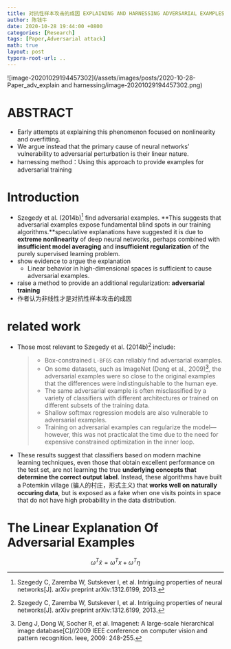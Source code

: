 ```yaml
---
title: 对抗性样本攻击的成因 EXPLAINING AND HARNESSING ADVERSARIAL EXAMPLES
author: 陈钱牛
date: 2020-10-28 19:44:00 +0800
categories: [Research]
tags: [Paper,Adversarial attack]
math: true
layout: post
typora-root-url: ..
---
```


![image-20201029194457302](/assets/images/posts/2020-10-28-Paper_adv_explain and harnessing/image-20201029194457302.png)

# ABSTRACT

- Early attempts at explaining this phenomenon focused on nonlinearity and overfitting.
- We argue instead that the primary cause of neural networks’ vulnerability to adversarial
	perturbation is their linear nature.
- harnessing method：Using this approach to provide examples for adversarial training

# Introduction

- Szegedy et al. (2014b)[^1] find adversarial examples. **This suggests that adversarial examples expose fundamental blind spots in our training algorithms.**speculative explanations have suggested it is due to **extreme nonlinearity** of deep neural networks, perhaps combined with **insufficient model averaging** and **insufficient regularization** of the purely supervised learning problem.
- show evidence to argue the explanation
	- Linear behavior in high-dimensional spaces is sufficient to cause adversarial examples.
- raise a method to provide an additional regularization: **adversarial training**
- 作者认为非线性才是对抗性样本攻击的成因

# related work

- Those most relevant to Szegedy et al. (2014b)[^1]  include:

	> - Box-constrained `L-BFGS` can reliably find adversarial examples.
	> -  On some datasets, such as ImageNet (Deng et al., 2009)[^2], the adversarial examples were so close to the original examples that the differences were indistinguishable to the human eye.
	> - The same adversarial example is often misclassified by a variety of classifiers with different architectures or trained on different subsets of the training data.
	> - Shallow softmax regression models are also vulnerable to adversarial examples.
	> - Training on adversarial examples can regularize the model—however, this was not practicalat the time due to the need for expensive constrained optimization in the inner loop.

- These results suggest that classifiers based on modern machine learning techniques, even those that obtain excellent performance on the test set, are not learning the true **underlying concepts that determine the correct output label**. Instead, these algorithms have built a Potemkin village (骗人的村庄，形式主义) that **works well on naturally occuring data**, but is exposed as a fake when one visits points in space that do not have high probability in the data distribution.

# The Linear Explanation Of Adversarial Examples


$$
\displaystyle{\omega^T\widetilde x=\omega^Tx+\omega^T\eta}
$$










[^1]: Szegedy C, Zaremba W, Sutskever I, et al. Intriguing properties of neural networks[J]. arXiv preprint arXiv:1312.6199, 2013.
[^2]:Deng J, Dong W, Socher R, et al. Imagenet: A large-scale hierarchical image database[C]//2009 IEEE conference on computer vision and pattern recognition. Ieee, 2009: 248-255.